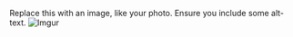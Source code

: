Replace this with an image, like your photo. Ensure you include some alt-text.
![Imgur](https://i.imgur.com/mEqq0Rd.jpg)
